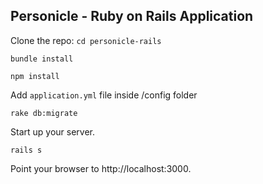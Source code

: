 

## Personicle - Ruby on Rails Application
Clone the repo:
``` cd personicle-rails ```

`bundle install`

```npm install ```

Add ``` application.yml ``` file inside /config folder


``` rake db:migrate ```

Start up your server.

`rails s`

Point your browser to http://localhost:3000.

